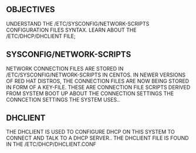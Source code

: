 OBJECTIVES
--
UNDERSTAND THE /ETC/SYSCONFIG/NETWORK-SCRIPTS CONFIGURATION FILES SYNTAX.
LEARN ABOUT THE /ETC/DHCP/DHCLIENT FILE;

SYSCONFIG/NETWORK-SCRIPTS
--
NETWORK CONNECTION FILES ARE STORED IN /ETC/SYSCONFIG/NETWORK-SCRIPTS IN CENTOS. IN NEWER VERSIONS OF RED HAT DISTROS, THE CONNECTION FILES ARE NOW BEING STORED IN FORM OF A KEY-FILE.
THESE ARE CONNECTION FILE SCRIPTS DERIVED FROM SYSTEM BOOT UP ABOUT THE CONNECTION SETTINGS THE CONNCETION SETTINGS THE SYSTEM USES..

DHCLIENT
--
THE DHCLIENT IS USED TO CONFIGURE DHCP ON THIS SYSTEM TO CONNECT AND TALK TO A DHCP SERVER..
THE DHCLIENT FILE IS FOUND IN THE /ETC/DHCP/DHCLIENT.CONF
